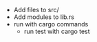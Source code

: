 - Add files to src/
- Add modules to lib.rs
- run with cargo commands
    - run test with cargo test
